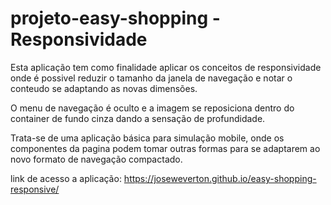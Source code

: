 # projeto-easy-shopping - Responsividade

Esta aplicação tem como finalidade aplicar os conceitos de responsividade onde é possivel reduzir o tamanho da janela de navegação e notar o conteudo se adaptando as novas dimensões.

O menu de navegação é oculto e a imagem se reposiciona dentro do container de fundo cinza dando a sensação de profundidade.

Trata-se de uma aplicação básica para simulação mobile, onde os componentes da pagina podem tomar outras formas para se adaptarem ao novo formato de navegação compactado.

link de acesso a aplicação: https://joseweverton.github.io/easy-shopping-responsive/
